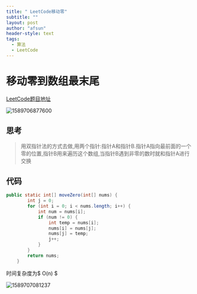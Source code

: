 ```yaml
---
title: " LeetCode移动零"
subtitle: ""
layout: post
author: "afsun"
header-style: text
tags:
  - 算法
  - LeetCode
---
```


# 移动零到数组最末尾

[LeetCode题目地址](<https://leetcode-cn.com/problems/move-zeroes/>)

![1589706877600](http://tuchuansun.oss-cn-hangzhou.aliyuncs.com/typora/202005/17/171438-604039.png)

## 思考

> 用双指针法的方式去做,用两个指针:指针A和指针B.指针A指向最前面的一个零的位置,指针B用来遍历这个数组,当指针B遇到非零的数时就和指针A进行交换

## 代码

```java
public static int[] moveZero(int[] nums) {
        int j = 0;
        for (int i = 0; i < nums.length; i++) {
            int num = nums[i];
            if (num != 0) {
                int temp = nums[i];
                nums[i] = nums[j];
                nums[j] = temp;
                j++;
            }
        }
        return nums;
    }
```

时间复杂度为$ O(n) $

![1589707081237](http://tuchuansun.oss-cn-hangzhou.aliyuncs.com/typora/202005/17/171802-394951.png)